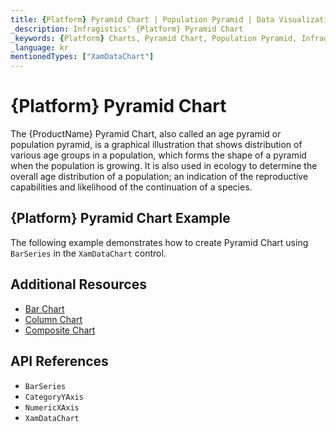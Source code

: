 ```yaml
---
title: {Platform} Pyramid Chart | Population Pyramid | Data Visualization | Infragistics
_description: Infragistics' {Platform} Pyramid Chart
_keywords: {Platform} Charts, Pyramid Chart, Population Pyramid, Infragistics
_language: kr
mentionedTypes: ["XamDataChart"]
---
```

# {Platform} Pyramid Chart

The {ProductName} Pyramid Chart, also called an age pyramid or population pyramid, is a graphical illustration that shows distribution of various age groups in a population, which forms the shape of a pyramid when the population is growing. It is also used in ecology to determine the overall age distribution of a population; an indication of the reproductive capabilities and likelihood of the continuation of a species.

## {Platform} Pyramid Chart Example

The following example demonstrates how to create Pyramid Chart using `BarSeries` in the `XamDataChart` control.

<code-view style="height: 600px"
           data-demos-base-url="{environment:dvDemosBaseUrl}"
           iframe-src="{environment:dvDemosBaseUrl}/charts/data-chart-pyramid-chart"
           github-src="charts/data-chart/pyramid-chart"
           alt="{Platform} Pyramid Chart Example" >
</code-view>

<div class="divider--half"></div>

## Additional Resources
- [Bar Chart](bar-chart.md)
- [Column Chart](column-chart.md)
- [Composite Chart](composite-chart.md)
<!-- - [Gantt Chart](gantt-chart.md) -->

## API References
- `BarSeries`
- `CategoryYAxis`
- `NumericXAxis`
- `XamDataChart`
